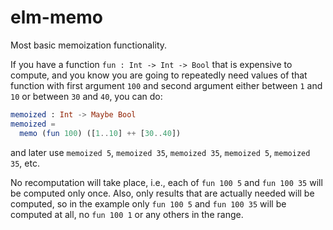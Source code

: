 elm-memo
========

Most basic memoization functionality.

If you have a function `fun : Int -> Int -> Bool` that is expensive to
compute, and you know you are going to repeatedly need values of that
function with first argument `100` and second argument either between
`1` and `10` or between `30` and `40`, you can do:

```elm
memoized : Int -> Maybe Bool
memoized =
  memo (fun 100) ([1..10] ++ [30..40])
```

and later use `memoized 5`, `memoized 35`, `memoized 35`, `memoized 5`,
`memoized 35`, etc.

No recomputation will take place, i.e., each of `fun 100 5` and `fun
100 35` will be computed only once. Also, only results that are
actually needed will be computed, so in the example only `fun 100 5`
and `fun 100 35` will be computed at all, no `fun 100 1` or any others
in the range.
